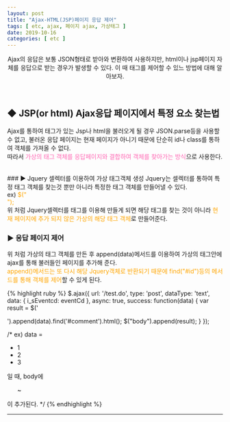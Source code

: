 ```yaml
---
layout: post
title: "Ajax-HTML(JSP)페이지 응답 제어"
tags: [ etc, ajax, 페이지 ajax, 가상태그 ]
date: 2019-10-16
categories: [ etc ]
---
```


<p align="center">
    Ajax의 응답은 보통 JSON형태로 받아와 변환하여 사용하지만, html이나 jsp페이지 자체를 응답으로 받는 경우가 발생할 수 있다. 이 때 태그를 제어할 수 있느 방법에 대해 알아보자.
</p><br/>

## ◆ JSP(or html) Ajax응답 페이지에서 특정 요소 찾는법
Ajax를 통하여 태그가 있는 Jsp나 html을 불러오게 될 경우 JSON.parse등을 사용할 수 없고,
불러온 응답 페이지는 현재 페이지가 아니기 때문에 단순히 id나 class를 통하여 객체를 가져올 수 없다.<br/>따라서 <font color="hotpink">가상의 태그 객체를 응답페이지와 결합하여 객체를 찾아가는 방식</font>으로 사용한다.

<br/>
### ▶ Jquery 셀렉터를 이용하여 가상 태그객체 생성
Jquery는 셀렉터를 통하여 특정 태그 객체를 찾는것 뿐만 아니라 특정한 태그 객체를 만들어낼 수 있다.<br/>
ex) <font color="orange">$("<div></div>");</font><br/>
위 처럼 Jquery셀렉터를 태그를 이용해 만들게 되면 해당 태그를 찾는 것이 아니라 <font color="orange">현재 페이지에 추가 되지 않은 가상의 해당 태그 객체</font>로 만들어준다.

<br/>

### ▶ 응답 페이지 제어
위 처럼 가상의 태그 객체를 만든 후 append(data)메서드를 이용하여 가상의 태그안에 ajax를 통해 불러들인 페이지를 추가해 준다.
<br/><font color="orange">append()메서드는 또 다시 해당 Jquery객체로 반환되기 때문에 find("#id")등의 메서드를 통해 객체를 제어</font>할 수 있게 된다.

{% highlight ruby %}
$.ajax({
        url: '/test.do',
        type: 'post',
        dataType: 'text',
        data: {
        	i_sEventcd: eventCd 
        },
        async: true,
        success: function(data) {
        	var result = $('<div />').append(data).find('#comment').html();
	        $("body").append(result);
        } 
});

/* ex) data =
<html>
    <body>
        <div id="comment">
            <ul>
                <li>1</li>
                <li>2</li>
                <li>3</li>
            </ul>
        </div>
    </body>
</html>
일 때, body에 <ul>~</ul>이 추가된다.
*/
{% endhighlight %}






<br/>
<hr/>